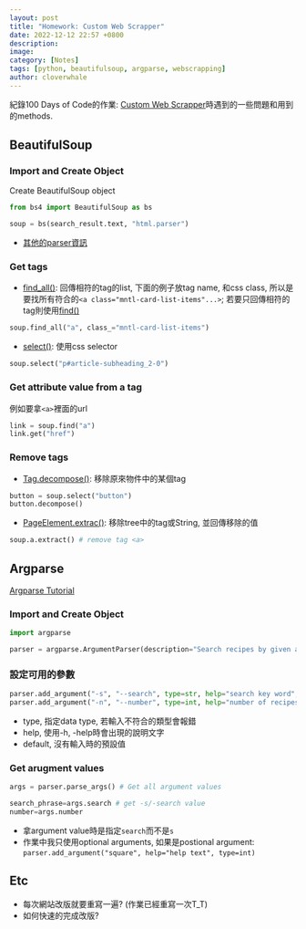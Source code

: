 ```yaml
---
layout: post
title: "Homework: Custom Web Scrapper"
date: 2022-12-12 22:57 +0800
description:
image:
category: [Notes]
tags: [python, beautifulsoup, argparse, webscrapping]
author: cloverwhale
---
```


紀錄100 Days of Code的作業: [Custom Web Scrapper](https://github.com/cloverwhale/day92-Custom-Web-Scrapper)時遇到的一些問題和用到的methods.

## BeautifulSoup

### Import and Create Object

Create BeautifulSoup object

```python
from bs4 import BeautifulSoup as bs

soup = bs(search_result.text, "html.parser")
```

- [其他的parser資訊](https://www.crummy.com/software/BeautifulSoup/bs4/doc/#installing-a-parser)


### Get tags

- [find_all()](https://www.crummy.com/software/BeautifulSoup/bs4/doc/#find-all): 回傳相符的tag的list, 下面的例子放tag name, 和css class, 所以是要找所有符合的`<a class="mntl-card-list-items"...>`; 若要只回傳相符的tag則使用[find()](https://www.crummy.com/software/BeautifulSoup/bs4/doc/#find)

```python
soup.find_all("a", class_="mntl-card-list-items")
```

- [select()](https://www.crummy.com/software/BeautifulSoup/bs4/doc/#css-selectors): 使用css selector

```python
soup.select("p#article-subheading_2-0")
```


### Get attribute value from a tag

例如要拿`<a>`裡面的url

```python
link = soup.find("a")
link.get("href")
```

### Remove tags

- [Tag.decompose()](https://www.crummy.com/software/BeautifulSoup/bs4/doc/#decompose): 移除原來物件中的某個tag

```python
button = soup.select("button")
button.decompose()
```

- [PageElement.extrac()](https://www.crummy.com/software/BeautifulSoup/bs4/doc/#extract): 移除tree中的tag或String, 並回傳移除的值

```python
soup.a.extract() # remove tag <a>
```


## Argparse

[Argparse Tutorial](https://docs.python.org/zh-tw/3/howto/argparse.html)

### Import and Create Object

```python
import argparse

parser = argparse.ArgumentParser(description="Search recipes by given a keyword")
```

### 設定可用的參數

```python
parser.add_argument("-s", "--search", type=str, help="search key word", default=DEFAULT_SEARCH_KEYWORD)
parser.add_argument("-n", "--number", type=int, help="number of recipes to save", default=DATA_COUNT)
```

- type, 指定data type, 若輸入不符合的類型會報錯
- help, 使用-h, -help時會出現的說明文字
- default, 沒有輸入時的預設值

### Get arugment values

```python
args = parser.parse_args() # Get all argument values

search_phrase=args.search # get -s/-search value
number=args.number
```

- 拿argument value時是指定`search`而不是`s`
- 作業中我只使用optional arguments, 如果是postional argument: `parser.add_argument("square", help="help text", type=int)`



## Etc

- 每次網站改版就要重寫一遍? (作業已經重寫一次T_T)
- 如何快速的完成改版?
